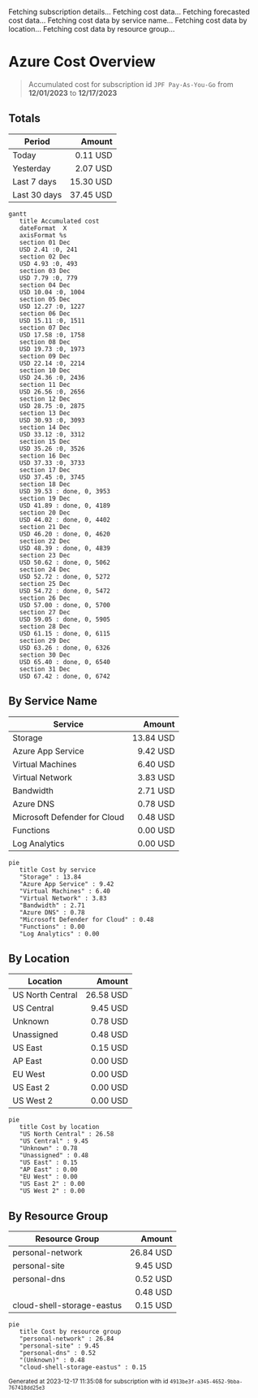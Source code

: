 Fetching subscription details...
Fetching cost data...
Fetching forecasted cost data...
Fetching cost data by service name...
Fetching cost data by location...
Fetching cost data by resource group...
# Azure Cost Overview

> Accumulated cost for subscription id `JPF Pay-As-You-Go` from **12/01/2023** to **12/17/2023**

## Totals

|Period|Amount|
|---|---:|
|Today|0.11 USD|
|Yesterday|2.07 USD|
|Last 7 days|15.30 USD|
|Last 30 days|37.45 USD|

```mermaid
gantt
   title Accumulated cost
   dateFormat  X
   axisFormat %s
   section 01 Dec
   USD 2.41 :0, 241
   section 02 Dec
   USD 4.93 :0, 493
   section 03 Dec
   USD 7.79 :0, 779
   section 04 Dec
   USD 10.04 :0, 1004
   section 05 Dec
   USD 12.27 :0, 1227
   section 06 Dec
   USD 15.11 :0, 1511
   section 07 Dec
   USD 17.58 :0, 1758
   section 08 Dec
   USD 19.73 :0, 1973
   section 09 Dec
   USD 22.14 :0, 2214
   section 10 Dec
   USD 24.36 :0, 2436
   section 11 Dec
   USD 26.56 :0, 2656
   section 12 Dec
   USD 28.75 :0, 2875
   section 13 Dec
   USD 30.93 :0, 3093
   section 14 Dec
   USD 33.12 :0, 3312
   section 15 Dec
   USD 35.26 :0, 3526
   section 16 Dec
   USD 37.33 :0, 3733
   section 17 Dec
   USD 37.45 :0, 3745
   section 18 Dec
   USD 39.53 : done, 0, 3953
   section 19 Dec
   USD 41.89 : done, 0, 4189
   section 20 Dec
   USD 44.02 : done, 0, 4402
   section 21 Dec
   USD 46.20 : done, 0, 4620
   section 22 Dec
   USD 48.39 : done, 0, 4839
   section 23 Dec
   USD 50.62 : done, 0, 5062
   section 24 Dec
   USD 52.72 : done, 0, 5272
   section 25 Dec
   USD 54.72 : done, 0, 5472
   section 26 Dec
   USD 57.00 : done, 0, 5700
   section 27 Dec
   USD 59.05 : done, 0, 5905
   section 28 Dec
   USD 61.15 : done, 0, 6115
   section 29 Dec
   USD 63.26 : done, 0, 6326
   section 30 Dec
   USD 65.40 : done, 0, 6540
   section 31 Dec
   USD 67.42 : done, 0, 6742
```

## By Service Name

|Service|Amount|
|---|---:|
|Storage|13.84 USD|
|Azure App Service|9.42 USD|
|Virtual Machines|6.40 USD|
|Virtual Network|3.83 USD|
|Bandwidth|2.71 USD|
|Azure DNS|0.78 USD|
|Microsoft Defender for Cloud|0.48 USD|
|Functions|0.00 USD|
|Log Analytics|0.00 USD|

```mermaid
pie
   title Cost by service
   "Storage" : 13.84
   "Azure App Service" : 9.42
   "Virtual Machines" : 6.40
   "Virtual Network" : 3.83
   "Bandwidth" : 2.71
   "Azure DNS" : 0.78
   "Microsoft Defender for Cloud" : 0.48
   "Functions" : 0.00
   "Log Analytics" : 0.00
```

## By Location

|Location|Amount|
|---|---:|
|US North Central|26.58 USD|
|US Central|9.45 USD|
|Unknown|0.78 USD|
|Unassigned|0.48 USD|
|US East|0.15 USD|
|AP East|0.00 USD|
|EU West|0.00 USD|
|US East 2|0.00 USD|
|US West 2|0.00 USD|

```mermaid
pie
   title Cost by location
   "US North Central" : 26.58
   "US Central" : 9.45
   "Unknown" : 0.78
   "Unassigned" : 0.48
   "US East" : 0.15
   "AP East" : 0.00
   "EU West" : 0.00
   "US East 2" : 0.00
   "US West 2" : 0.00
```

## By Resource Group

|Resource Group|Amount|
|---|---:|
|personal-network|26.84 USD|
|personal-site|9.45 USD|
|personal-dns|0.52 USD|
||0.48 USD|
|cloud-shell-storage-eastus|0.15 USD|

```mermaid
pie
   title Cost by resource group
   "personal-network" : 26.84
   "personal-site" : 9.45
   "personal-dns" : 0.52
   "(Unknown)" : 0.48
   "cloud-shell-storage-eastus" : 0.15
```

<sup>Generated at 2023-12-17 11:35:08 for subscription with id `4913be3f-a345-4652-9bba-767418dd25e3`</sup>
